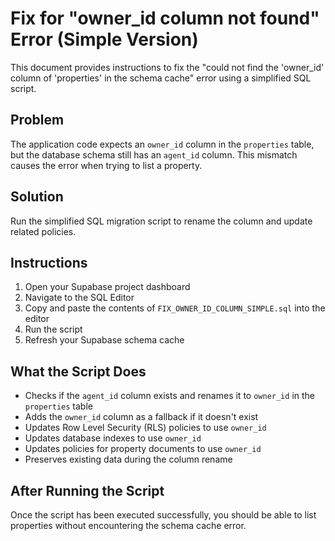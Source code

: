 # Fix for "owner_id column not found" Error (Simple Version)

This document provides instructions to fix the "could not find the 'owner_id' column of 'properties' in the schema cache" error using a simplified SQL script.

## Problem

The application code expects an `owner_id` column in the `properties` table, but the database schema still has an `agent_id` column. This mismatch causes the error when trying to list a property.

## Solution

Run the simplified SQL migration script to rename the column and update related policies.

## Instructions

1. Open your Supabase project dashboard
2. Navigate to the SQL Editor
3. Copy and paste the contents of `FIX_OWNER_ID_COLUMN_SIMPLE.sql` into the editor
4. Run the script
5. Refresh your Supabase schema cache

## What the Script Does

- Checks if the `agent_id` column exists and renames it to `owner_id` in the `properties` table
- Adds the `owner_id` column as a fallback if it doesn't exist
- Updates Row Level Security (RLS) policies to use `owner_id`
- Updates database indexes to use `owner_id`
- Updates policies for property documents to use `owner_id`
- Preserves existing data during the column rename

## After Running the Script

Once the script has been executed successfully, you should be able to list properties without encountering the schema cache error.
